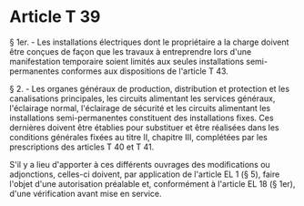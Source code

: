 # Article T 39

§ 1er. - Les installations électriques dont le propriétaire a la charge doivent être conçues de façon que les travaux à entreprendre lors d'une manifestation temporaire soient limités aux seules installations semi-permanentes conformes aux dispositions de l'article T 43.

§ 2. - Les organes généraux de production, distribution et protection et les canalisations principales, les circuits alimentant les services généraux, l'éclairage normal, l'éclairage de sécurité et les circuits alimentant les installations semi-permanentes constituent des installations fixes. Ces dernières doivent être établies pour substituer et être réalisées dans les conditions générales fixées au titre II, chapitre III, complétées par les prescriptions des articles T 40 et T 41.

S'il y a lieu d'apporter à ces différents ouvrages des modifications ou adjonctions, celles-ci doivent, par application de l'article EL 1 (§ 5), faire l'objet d'une autorisation préalable et, conformément à l'article EL 18 (§ 1er), d'une vérification avant mise en service.
